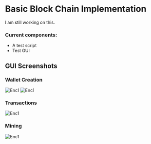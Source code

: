 # Basic Block Chain Implementation 

I am still working on this. 

### Current components: 
- A test script
- Test GUI 

## GUI Screenshots 

### Wallet Creation
![Enc1](https://github.com/trantorberk/basicblockchain/blob/main/src/gui-shots/shot1.png)
![Enc1](https://github.com/trantorberk/basicblockchain/blob/main/src/gui-shots/shot2.png) 

### Transactions
![Enc1](https://github.com/trantorberk/basicblockchain/blob/main/src/gui-shots/shot3.png) 

### Mining
![Enc1](https://github.com/trantorberk/basicblockchain/blob/main/src/gui-shots/shot4.png)
